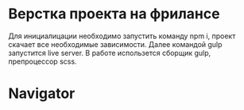# Верстка проекта на фрилансе 

Для инициалицации необходимо запустить команду npm i, проект скачает все необходимые зависимости. 
Далее командой gulp запустится live server. В работе использется сборщик gulp, препроцессор scss. 
# Navigator
